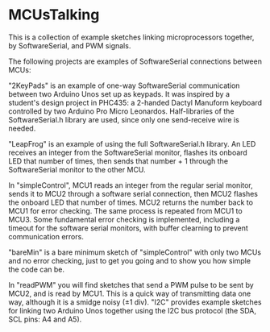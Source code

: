 # MCUsTalking
This is a collection of example sketches linking microprocessors together, by SoftwareSerial, and PWM signals.<p>
The following projects are examples of SoftwareSerial connections between MCUs:<p>
"2KeyPads" is an example of one-way SoftwareSerial communication between two Arduino Unos set up as keypads. It was inspired by a student's design project in PHC435: a 2-handed Dactyl Manuform keyboard controlled by two Arduino Pro Micro Leonardos. Half-libraries of the SoftwareSerial.h library are used, since only one send-receive wire is needed.<p>
"LeapFrog" is an example of using the full SoftwareSerial.h library. An LED receives an integer from the SoftwareSerial monitor, flashes its onboard LED that number of times, then sends that number + 1 through the SoftwareSerial monitor to the other MCU.<p>
In "simpleControl", MCU1 reads an integer from the regular serial monitor, sends it to MCU2 through a software serial connection, then MCU2 flashes the onboard LED that number of times. MCU2 returns the number back to MCU1 for error checking. The same process is repeated from MCU1 to MCU3. Some fundamental error checking is implemented, including a timeout for the software serial monitors, with buffer clearning to prevent communication errors.<p>
"bareMin" is a bare minimum sketch of "simpleControl" with only two MCUs and no error checking, just to get you going and to show you how simple the code can be.<p>
In "readPWM" you will find sketches that send a PWM pulse to be sent by MCU2, and is read by MCU1. This is a quick way of transmitting data one way, although it is a smidge noisy (±1 div).
"I2C" provides example sketches for linking two Arduino Unos together using the I2C bus protocol (the SDA, SCL pins: A4 and A5).
